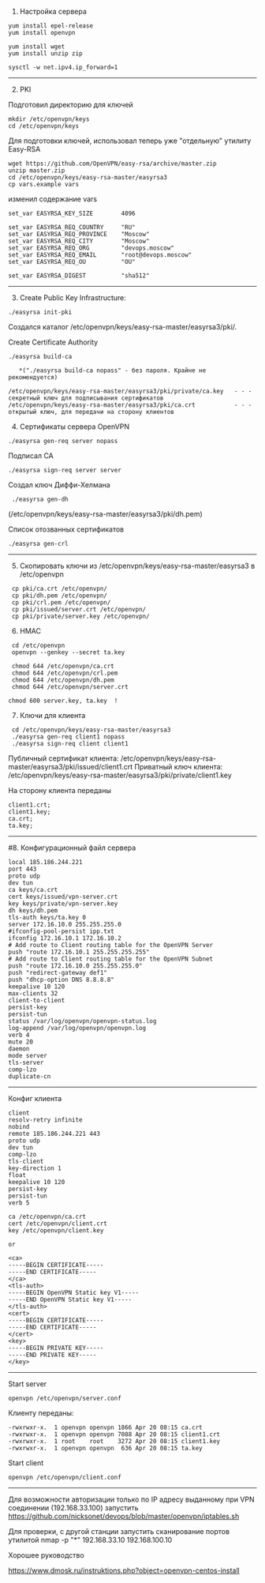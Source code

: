 1. Настройка сервера
```
yum install epel-release
yum install openvpn

yum install wget
yum install unzip zip

sysctl -w net.ipv4.ip_forward=1
```
-----------------------------------------------------------------------
2. PKI

Подготовил директорию для ключей
```
mkdir /etc/openvpn/keys
cd /etc/openvpn/keys
```
Для подготовки ключей, использовал теперь уже "отдельную" утилиту Easy-RSA
```
wget https://github.com/OpenVPN/easy-rsa/archive/master.zip
unzip master.zip
cd /etc/openvpn/keys/easy-rsa-master/easyrsa3
cp vars.example vars
```
изменил содержание vars
```
set_var EASYRSA_KEY_SIZE        4096

set_var EASYRSA_REQ_COUNTRY     "RU"
set_var EASYRSA_REQ_PROVINCE    "Moscow"
set_var EASYRSA_REQ_CITY        "Moscow"
set_var EASYRSA_REQ_ORG         "devops.moscow"
set_var EASYRSA_REQ_EMAIL       "root@devops.moscow"
set_var EASYRSA_REQ_OU          "OU"

set_var EASYRSA_DIGEST          "sha512"
```
-------------------------------------------------------------------------

3. Create Public Key Infrastructure:
```
./easyrsa init-pki
```
Создался каталог /etc/openvpn/keys/easy-rsa-master/easyrsa3/pki/.

Create Certificate Authority
```
./easyrsa build-ca  
```
       *("./easyrsa build-ca nopass" - без пароля. Крайне не рекомендуется)
```
/etc/openvpn/keys/easy-rsa-master/easyrsa3/pki/private/ca.key   - - -  секретный ключ для подписывания сертификатов
/etc/openvpn/keys/easy-rsa-master/easyrsa3/pki/ca.crt           - - -  открытый ключ, для передачи на сторону клиентов
```
4. Сертификаты сервера OpenVPN

```
./easyrsa gen-req server nopass
```
Подписал CA 
```
./easyrsa sign-req server server
```

Создал ключ Диффи-Хелмана
```
 ./easyrsa gen-dh
```
(/etc/openvpn/keys/easy-rsa-master/easyrsa3/pki/dh.pem)


Список отозванных сертификатов
```
./easyrsa gen-crl
```

----------------------------------------

5. Скопировать ключи из  /etc/openvpn/keys/easy-rsa-master/easyrsa3 в  /etc/openvpn
```
 cp pki/ca.crt /etc/openvpn/
 cp pki/dh.pem /etc/openvpn/
 cp pki/crl.pem /etc/openvpn/
 cp pki/issued/server.crt /etc/openvpn/
 cp pki/private/server.key /etc/openvpn/

```
6. HMAC
```
 cd /etc/openvpn
 openvpn --genkey --secret ta.key

 chmod 644 /etc/openvpn/ca.crt
 chmod 644 /etc/openvpn/crl.pem
 chmod 644 /etc/openvpn/dh.pem
 chmod 644 /etc/openvpn/server.crt
```
```
chmod 600 server.key, ta.key  !
```

7. Ключи для клиента
```
 cd /etc/openvpn/keys/easy-rsa-master/easyrsa3
 ./easyrsa gen-req client1 nopass
 ./easyrsa sign-req client client1
```

Публичный сертификат клиента: /etc/openvpn/keys/easy-rsa-master/easyrsa3/pki/issued/client1.crt
Приватный ключ клиента: /etc/openvpn/keys/easy-rsa-master/easyrsa3/pki/private/client1.key



На сторону клиента переданы 
```
client1.crt;
client1.key;
ca.crt;
ta.key;
```
-----------------------------------------------------------------------------------------------------

#8. Конфигурационный файл сервера

```
local 185.186.244.221
port 443
proto udp
dev tun
ca keys/ca.crt
cert keys/issued/vpn-server.crt
key keys/private/vpn-server.key
dh keys/dh.pem
tls-auth keys/ta.key 0
server 172.16.10.0 255.255.255.0
#ifconfig-pool-persist ipp.txt
ifconfig 172.16.10.1 172.16.10.2
# Add route to Client routing table for the OpenVPN Server
push "route 172.16.10.1 255.255.255.255"
# Add route to Client routing table for the OpenVPN Subnet
push "route 172.16.10.0 255.255.255.0"
push "redirect-gateway def1"
push "dhcp-option DNS 8.8.8.8"
keepalive 10 120
max-clients 32
client-to-client
persist-key
persist-tun
status /var/log/openvpn/openvpn-status.log
log-append /var/log/openvpn/openvpn.log
verb 4
mute 20
daemon
mode server
tls-server
comp-lzo
duplicate-cn
```

----------------------------------------------------------------------------------


Конфиг клиента
```
client
resolv-retry infinite
nobind
remote 185.186.244.221 443
proto udp
dev tun
comp-lzo
tls-client
key-direction 1
float
keepalive 10 120
persist-key
persist-tun
verb 5

ca /etc/openvpn/ca.crt
cert /etc/openvpn/client.crt
key /etc/openvpn/client.key

or 

<ca>
-----BEGIN CERTIFICATE-----
-----END CERTIFICATE-----
</ca>
<tls-auth>
-----BEGIN OpenVPN Static key V1-----
-----END OpenVPN Static key V1-----
</tls-auth>
<cert>
-----BEGIN CERTIFICATE-----
-----END CERTIFICATE-----
</cert>
<key>
-----BEGIN PRIVATE KEY-----
-----END PRIVATE KEY-----
</key>
```

-----------------------------------------------------------------------------------


Start server
```
openvpn /etc/openvpn/server.conf
```

Клиенту переданы:
```
-rwxrwxr-x.  1 openvpn openvpn 1866 Apr 20 08:15 ca.crt
-rwxrwxr-x.  1 openvpn openvpn 7088 Apr 20 08:15 client1.crt
-rwxrwxr-x.  1 root    root    3272 Apr 20 08:15 client1.key
-rwxrwxr-x.  1 openvpn openvpn  636 Apr 20 08:15 ta.key
```
Start client
```
openvpn /etc/openvpn/client.conf
```

------------------------------------------------------------------------------------

Для возможности авторизации только по IP адресу выданному при VPN соединении (192.168.33.100) запустить https://github.com/nicksonet/devops/blob/master/openvpn/iptables.sh

Для проверки, с другой станции запустить сканирование портов утилитой nmap -p "*" 192.168.33.10 192.168.100.10


Хорошее руководство

https://www.dmosk.ru/instruktions.php?object=openvpn-centos-install


















 

